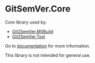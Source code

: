 # GitSemVer.Core

Core library used by:

* [Git2SemVer.MSBuild](https://noetictools.github.io/Git2SemVer.MSBuild/)
* [Git2SemVer.Tool](https://noetictools.github.io/Git2SemVer.MSBuild/)

Go to [documentation](https://noetictools.github.io/Git2SemVer.MSBuild/) for more information.

This library is not intended for general use.